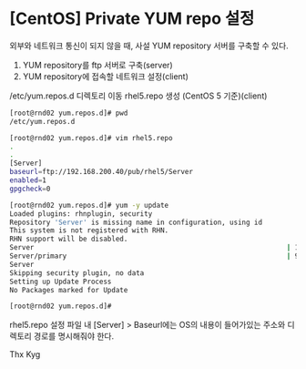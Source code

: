 # [CentOS] Private YUM repo 설정

외부와 네트워크 통신이 되지 않을 때, 사설 YUM repository 서버를 구축할 수 있다.

1. YUM repository를 ftp 서버로 구축(server)
1. YUM repository에 접속할 네트워크 설정(client)

/etc/yum.repos.d 디렉토리 이동 rhel5.repo 생성 (CentOS 5 기준)(client)
```bash
[root@rnd02 yum.repos.d]# pwd
/etc/yum.repos.d

[root@rnd02 yum.repos.d]# vim rhel5.repo
.
.
[Server]
baseurl=ftp://192.168.200.40/pub/rhel5/Server
enabled=1
gpgcheck=0

[root@rnd02 yum.repos.d]# yum -y update
Loaded plugins: rhnplugin, security
Repository 'Server' is missing name in configuration, using id
This system is not registered with RHN.
RHN support will be disabled.
Server                                                              | 1.3 kB     00:00
Server/primary                                                      | 905 kB     00:00
Server                                                                           3229/3229
Skipping security plugin, no data
Setting up Update Process
No Packages marked for Update

[root@rnd02 yum.repos.d]#

```
rhel5.repo 설정 파일 내 [Server] > Baseurl에는 OS의 내용이 들어가있는 주소와 디렉토리 경로를 명시해줘야 한다.



Thx Kyg